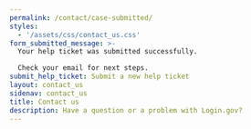 ```yaml
---
permalink: /contact/case-submitted/
styles:
  - '/assets/css/contact_us.css'
form_submitted_message: >-
  Your help ticket was submitted successfully.

  Check your email for next steps.
submit_help_ticket: Submit a new help ticket
layout: contact_us
sidenav: contact_us
title: Contact us
description: Have a question or a problem with Login.gov?
---
```


